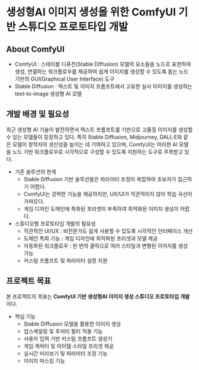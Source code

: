 # 생성형AI 이미지 생성을 위한 ComfyUI 기반 스튜디오 프로토타입 개발

  ## About ComfyUI
  + ComfyUI : 스테이블 디퓨전(Stable Diffusion) 모델의 요소들을 노드로 표현하여 생성, 연결하는 워크플로우를 제공하여 쉽게 이미지를 생성할 수 있도록 돕는 노드 기반의 GUI(Graphical User Interface) 도구
  + Stable Diffusion : 텍스트 및 이미지 프롬프트에서 고유한 실사 이미지를 생성하는 text-to-image 생성형 AI 모델
    
  ## 개발 배경 및 필요성
  최근 생성형 AI 기술이 발전하면서 텍스트 프롬프트를 기반으로 고품질 이미지를 생성할 수 있는 모델들이 등장하고 있다. 특히 Stable Diffusion, Midjourney, DALL·E와 같은 모델이 창작자의 생산성을 높이는 데 기여하고 있으며, ComfyUI는 이러한 AI 모델을 노드 기반 워크플로우로 시각적으로 구성할 수 있도록 지원하는 도구로 주목받고 있다.
   + 기존 솔루션의 한계
       + Stable Diffusion 기반 솔루션들은 파라미터 조정이 복잡하여 초보자가 접근하기 어렵다.
       + ComfyUI는 강력한 기능을 제공하지만, UX/UI가 직관적이지 않아 학습 곡선이 가파르다.
       + 게임 디자인 도메인에 특화된 프리셋이 부족하여 최적화된 이미지 생성이 어렵다.
   + 스튜디오형 프로토타입 개발의 필요성
       + 직관적인 UI/UX : 비전문가도 쉽게 사용할 수 있도록 시각적인 인터페이스 개선
       + 도메인 특화 기능 : 게임 디자인에 최적화된 프리셋과 모델 제공
       + 자동화된 워크플로우 : 한 번의 클릭으로 여러 스타일과 변형된 이미지를 생성 가능
       + 커스텀 프롬프트 및 파라미터 설정 지원

  ## 프로젝트 목표
  본 프로젝트의 목표는 **ComfyUI 기반 생성형AI 이미지 생성 스튜디오 프로토타입 개발**이다.
   + 핵심 기능 
       + Stable Diffusion 모델을 활용한 이미지 생성
       + 업스케일링 및 후처리 필터 적용 기능
       + 사용자 입력 기반 커스텀 프롬프트 생성기
       + 게임 캐릭터 및 아이템 스타일 프리셋 제공
       + 실시간 미리보기 및 파라미터 조정 기능
       + 이미지 마스킹 기능

